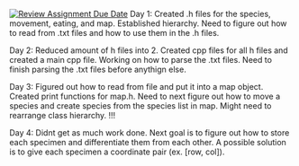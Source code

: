 [![Review Assignment Due Date](https://classroom.github.com/assets/deadline-readme-button-24ddc0f5d75046c5622901739e7c5dd533143b0c8e959d652212380cedb1ea36.svg)](https://classroom.github.com/a/CQ0jbgGv)
Day 1:
Created .h files for the species, movement, eating, and map. Established hierarchy.
Need to figure out how to read from .txt files and how to use them in the .h files.

Day 2:
Reduced amount of h files into 2. Created cpp files for all h files and created a main cpp file.
Working on how to parse the .txt files.
Need to finish parsing the .txt  files before anythign else.

Day 3:
Figured out how to read from file and put it into a map object. Created print functions for map.h. 
Need to next figure out how to move a species and create species from the species list in map. Might need to rearrange class hierarchy. !!!

Day 4:
Didnt get as much work done. 
Next goal is to figure out how to store each specimen and differentiate them from each other. A possible solution is to give each specimen a coordinate pair (ex. [row, col]).

